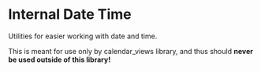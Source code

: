 # Internal Date Time

Utilities for easier working with date and time.

This is meant for use only by calendar_views library, 
and thus should **never be used outside of this library!**
